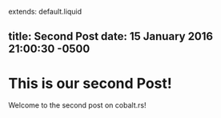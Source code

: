 extends: default.liquid

title: Second Post
date: 15 January 2016 21:00:30 -0500
---

# This is our second Post!

Welcome to the second post on cobalt.rs!
